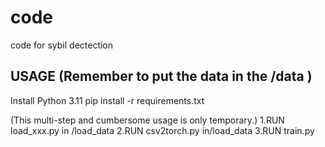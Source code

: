 # code
 code for sybil dectection
 
 ## USAGE (Remember to put the data in the /data )
 Install Python 3.11
 pip install -r requirements.txt

(This multi-step and cumbersome usage is only temporary.)
1.RUN load_xxx.py in /load_data
2.RUN csv2torch.py in/load_data
3.RUN  train.py
